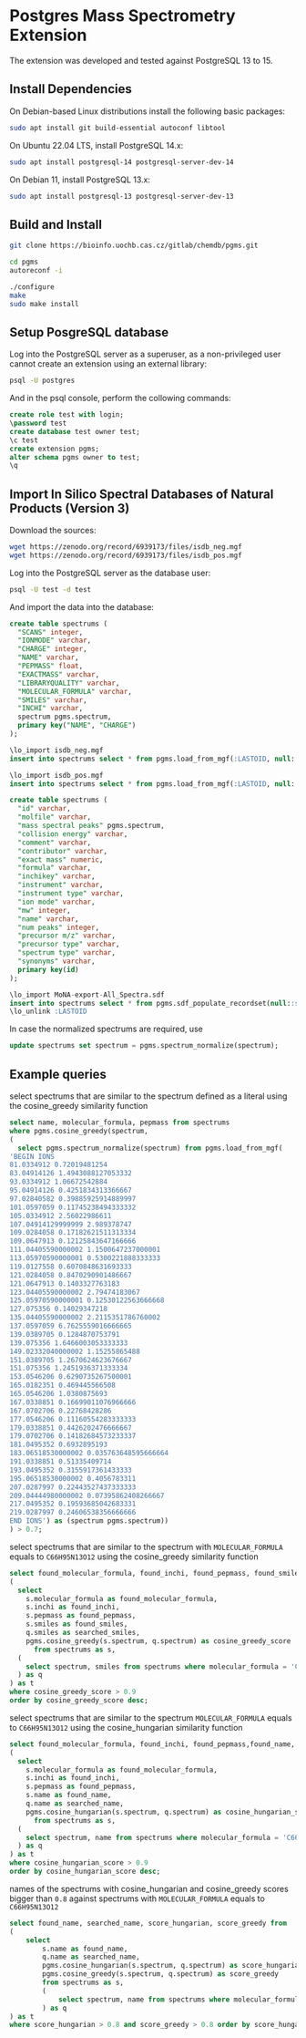 # Postgres Mass Spectrometry Extension

The extension was developed and tested against PostgreSQL 13 to 15.

## Install Dependencies

On Debian-based Linux distributions install the following basic packages:

```bash
sudo apt install git build-essential autoconf libtool
```

On Ubuntu 22.04 LTS, install PostgreSQL 14.x:

```bash
sudo apt install postgresql-14 postgresql-server-dev-14
```

On Debian 11, install PostgreSQL 13.x:

```bash
sudo apt install postgresql-13 postgresql-server-dev-13
```


## Build and Install

```bash
git clone https://bioinfo.uochb.cas.cz/gitlab/chemdb/pgms.git

cd pgms
autoreconf -i

./configure
make
sudo make install
```


## Setup PosgreSQL database

Log into the PostgreSQL server as a superuser, as a non-privileged user cannot create an extension using an external library:

```bash
psql -U postgres
```

And in the psql console, perform the collowing commands:

```sql
create role test with login;
\password test
create database test owner test;
\c test
create extension pgms;
alter schema pgms owner to test;
\q
```

## Import In Silico Spectral Databases of Natural Products (Version 3)

Download the sources:

```bash
wget https://zenodo.org/record/6939173/files/isdb_neg.mgf
wget https://zenodo.org/record/6939173/files/isdb_pos.mgf
```

Log into the PostgreSQL server as the database user:

```bash
psql -U test -d test
```

And import the data into the database: 

```sql
create table spectrums (
  "SCANS" integer,
  "IONMODE" varchar,
  "CHARGE" integer,
  "NAME" varchar,
  "PEPMASS" float,
  "EXACTMASS" varchar,
  "LIBRARYQUALITY" varchar,
  "MOLECULAR_FORMULA" varchar,
  "SMILES" varchar,
  "INCHI" varchar,
  spectrum pgms.spectrum,
  primary key("NAME", "CHARGE")
);
```

```sql
\lo_import isdb_neg.mgf
insert into spectrums select * from pgms.load_from_mgf(:LASTOID, null::spectrums);

\lo_import isdb_pos.mgf
insert into spectrums select * from pgms.load_from_mgf(:LASTOID, null::spectrums);
```






```sql
create table spectrums (
  "id" varchar,
  "molfile" varchar,
  "mass spectral peaks" pgms.spectrum,
  "collision energy" varchar,
  "comment" varchar,
  "contributor" varchar,
  "exact mass" numeric,
  "formula" varchar,
  "inchikey" varchar,
  "instrument" varchar,
  "instrument type" varchar,
  "ion mode" varchar,
  "mw" integer,
  "name" varchar,
  "num peaks" integer,
  "precursor m/z" varchar,
  "precursor type" varchar,
  "spectrum type" varchar,
  "synonyms" varchar,
  primary key(id)
);
```

```sql
\lo_import MoNA-export-All_Spectra.sdf
insert into spectrums select * from pgms.sdf_populate_recordset(null::spectrums, :LASTOID);
\lo_unlink :LASTOID
```








In case the normalized spectrums are required, use

```sql
update spectrums set spectrum = pgms.spectrum_normalize(spectrum);
```

## Example queries

select spectrums that are similar to the spectrum defined as a literal using the cosine_greedy similarity function

```sql
select name, molecular_formula, pepmass from spectrums
where pgms.cosine_greedy(spectrum, 
(
  select pgms.spectrum_normalize(spectrum) from pgms.load_from_mgf(
'BEGIN IONS
81.0334912 0.72019481254
83.04914126 1.4943088127053332
93.0334912 1.06672542884
95.04914126 0.4251834313366667
97.02840582 0.39885925914889997
101.0597059 0.11745238494333332
105.0334912 2.56022986611
107.04914129999999 2.989378747
109.0284058 0.17182621511313334
109.0647913 0.12125843647166666
111.04405590000002 1.1500647237000001
113.05970590000001 0.5300221888333333
119.0127558 0.6070848631693333
121.0284058 0.8470290901486667
121.0647913 0.1403327763183
123.04405590000002 2.79474183067
125.05970590000001 0.12530122563666668
127.075356 0.14029347218
135.04405590000002 2.2115351786760002
137.0597059 6.7625559016666665
139.0389705 0.1284870753791
139.075356 1.6466003053333333
149.02332040000002 1.15255865488
151.0389705 1.2670624623676667
151.075356 1.2451936371333334
153.0546206 0.6290735267500001
165.0182351 0.469445566508
165.0546206 1.0380875693
167.0338851 0.16699011076966666
167.0702706 0.22768428286
177.0546206 0.11160554283333333
179.0338851 0.4426202476666667
179.0702706 0.14182684573233337
181.0495352 0.6932895193
183.06518530000002 0.035763648595666664
191.0338851 0.51335409714
193.0495352 0.3155917361433333
195.06518530000002 0.4056783311
207.0287997 0.22443527437333333
209.04444980000002 0.07395862408266667
217.0495352 0.19593685042683331
219.0287997 0.24606538356666666
END IONS') as (spectrum pgms.spectrum))
) > 0.7;
```

select spectrums that are similar to the spectrum with `MOLECULAR_FORMULA` equals to `C66H95N13O12` using the cosine_greedy similarity function

```sql
select found_molecular_formula, found_inchi, found_pepmass, found_smiles, searched_smiles, cosine_greedy_score from
(
  select 
    s.molecular_formula as found_molecular_formula, 
    s.inchi as found_inchi,
    s.pepmass as found_pepmass, 
    s.smiles as found_smiles, 
    q.smiles as searched_smiles, 
    pgms.cosine_greedy(s.spectrum, q.spectrum) as cosine_greedy_score 
      from spectrums as s,
  (
    select spectrum, smiles from spectrums where molecular_formula = 'C66H95N13O12'
  ) as q
) as t
where cosine_greedy_score > 0.9
order by cosine_greedy_score desc;
```

select spectrums that are similar to the spectrum `MOLECULAR_FORMULA` equals to `C66H95N13O12` using the cosine_hungarian similarity function

```sql
select found_molecular_formula, found_inchi, found_pepmass,found_name, searched_name, cosine_hungarian_score from
(
  select
    s.molecular_formula as found_molecular_formula,
    s.inchi as found_inchi,
    s.pepmass as found_pepmass,
    s.name as found_name,
    q.name as searched_name,
    pgms.cosine_hungarian(s.spectrum, q.spectrum) as cosine_hungarian_score
      from spectrums as s,
  (
    select spectrum, name from spectrums where molecular_formula = 'C66H95N13O12'
  ) as q
) as t
where cosine_hungarian_score > 0.9
order by cosine_hungarian_score desc;
```

names of the spectrums with cosine_hungarian and cosine_greedy scores bigger than `0.8` against spectrums with `MOLECULAR_FORMULA` equals to `C66H95N13O12`  

```sql
select found_name, searched_name, score_hungarian, score_greedy from
(
    select 
        s.name as found_name,
        q.name as searched_name,
        pgms.cosine_hungarian(s.spectrum, q.spectrum) as score_hungarian,
        pgms.cosine_greedy(s.spectrum, q.spectrum) as score_greedy
        from spectrums as s,
        (
            select spectrum, name from spectrums where molecular_formula = 'C66H95N13O12'
        ) as q
) as t 
where score_hungarian > 0.8 and score_greedy > 0.8 order by score_hungarian desc;
```
